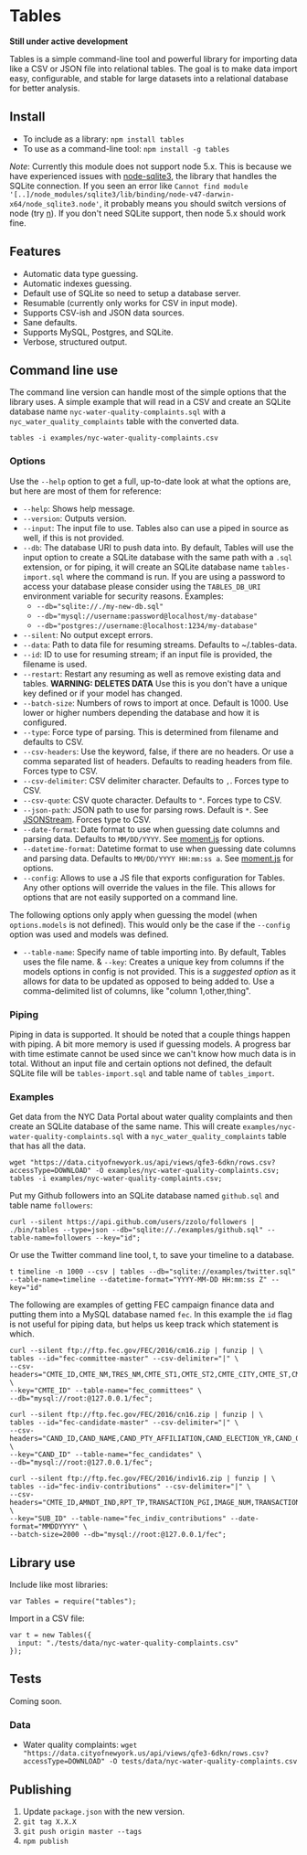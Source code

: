 # Tables

**Still under active development**

Tables is a simple command-line tool and powerful library for importing data like a CSV or JSON file into relational tables.  The goal is to make data import easy, configurable, and stable for large datasets into a relational database for better analysis.

## Install

* To include as a library: `npm install tables`
* To use as a command-line tool: `npm install -g tables`

*Note*: Currently this module does not support node 5.x.  This is because we have experienced issues with [node-sqlite3](https://github.com/mapbox/node-sqlite3/issues/581), the library that handles the SQLite connection.  If you seen an error like `Cannot find module '[..]/node_modules/sqlite3/lib/binding/node-v47-darwin-x64/node_sqlite3.node'`, it probably means you should switch versions of node (try [n](https://www.npmjs.com/package/n)).  If you don't need SQLite support, then node 5.x should work fine.

## Features

* Automatic data type guessing.
* Automatic indexes guessing.
* Default use of SQLite so need to setup a database server.
* Resumable (currently only works for CSV in input mode).
* Supports CSV-ish and JSON data sources.
* Sane defaults.
* Supports MySQL, Postgres, and SQLite.
* Verbose, structured output.

## Command line use

The command line version can handle most of the simple options that the library uses.  A simple example that will read in a CSV and create an SQLite database name `nyc-water-quality-complaints.sql` with a `nyc_water_quality_complaints` table with the converted data.

```
tables -i examples/nyc-water-quality-complaints.csv
```

### Options

Use the `--help` option to get a full, up-to-date look at what the options are, but here are most of them for reference:

* `--help`: Shows help message.
* `--version`: Outputs version.
* `--input`: The input file to use.  Tables also can use a piped in source as well, if this is not provided.
* `--db`: The database URI to push data into.  By default, Tables will use the input option to create a SQLite database with the same path with a `.sql` extension, or for piping, it will create an SQLite database name `tables-import.sql` where the command is run.  If you are using a password to access your database please consider using the  `TABLES_DB_URI` environment variable for security reasons.  Examples:
    * `--db="sqlite://./my-new-db.sql"`
    * `--db="mysql://username:password@localhost/my-database"`
    * `--db="postgres://username:@localhost:1234/my-database"`
* `--silent`: No output except errors.
* `--data`: Path to data file for resuming streams.  Defaults to ~/.tables-data.
* `--id`: ID to use for resuming stream; if an input file is provided, the filename is used.
* `--restart`: Restart any resuming as well as remove existing data and tables.  **WARNING: DELETES DATA**  Use this is you don't have a unique key defined or if your model has changed.
* `--batch-size`: Numbers of rows to import at once. Default is 1000.  Use lower or higher numbers depending the database and how it is configured.
* `--type`: Force type of parsing.  This is determined from filename and defaults to CSV.
* `--csv-headers`: Use the keyword, false, if there are no headers. Or use a comma separated list of headers. Defaults to reading headers from file.  Forces type to CSV.
* `--csv-delimiter`: CSV delimiter character.  Defaults to `,`.  Forces type to CSV.
* `--csv-quote`: CSV quote character.  Defaults to `"`.  Forces type to CSV.
* `--json-path`: JSON path to use for parsing rows. Default is `*`.  See [JSONStream](https://github.com/dominictarr/JSONStream).  Forces type to CSV.
* `--date-format`: Date format to use when guessing date columns and parsing data.  Defaults to `MM/DD/YYYY`.  See [moment.js](http://momentjs.com/docs/) for options.
* `--datetime-format`: Datetime format to use when guessing date columns and parsing data.  Defaults to `MM/DD/YYYY HH:mm:ss a`.  See [moment.js](http://momentjs.com/docs/) for options.
* `--config`: Allows to use a JS file that exports configuration for Tables.  Any other options will override the values in the file.  This allows for options that are not easily supported on a command line.

The following options only apply when guessing the model (when `options.models` is not defined).  This would only be the case if the `--config` option was used and models was defined.

* `--table-name`: Specify name of table importing into.  By default, Tables uses the file name.
& `--key`: Creates a unique key from columns if the models options in config is not provided.  This is a *suggested option* as it allows for data to be updated as opposed to being added to.  Use a comma-delimited list of columns, like "column 1,other,thing".

### Piping

Piping in data is supported.  It should be noted that a couple things happen with piping.  A bit more memory is used if guessing models.  A progress bar with time estimate cannot be used since we can't know how much data is in total.  Without an input file and certain options not defined, the default SQLite file will be `tables-import.sql` and table name of `tables_import`.

### Examples

Get data from the NYC Data Portal about water quality complaints and then create an SQLite database of the same name.  This will create `examples/nyc-water-quality-complaints.sql` with a `nyc_water_quality_complaints` table that has all the data.

```
wget "https://data.cityofnewyork.us/api/views/qfe3-6dkn/rows.csv?accessType=DOWNLOAD" -O examples/nyc-water-quality-complaints.csv;
tables -i examples/nyc-water-quality-complaints.csv;
```

Put my Github followers into an SQLite database named `github.sql` and table name `followers`:

```
curl --silent https://api.github.com/users/zzolo/followers | ./bin/tables --type=json --db="sqlite://./examples/github.sql" --table-name=followers --key="id";
```

Or use the Twitter command line tool, t, to save your timeline to a database.

```
t timeline -n 1000 --csv | tables --db="sqlite://examples/twitter.sql" --table-name=timeline --datetime-format="YYYY-MM-DD HH:mm:ss Z" --key="id"
```

The following are examples of getting FEC campaign finance data and putting them into a MySQL database named `fec`.  In this example the `id` flag is not useful for piping data, but helps us keep track which statement is which.

```
curl --silent ftp://ftp.fec.gov/FEC/2016/cm16.zip | funzip | \
tables --id="fec-committee-master" --csv-delimiter="|" \
--csv-headers="CMTE_ID,CMTE_NM,TRES_NM,CMTE_ST1,CMTE_ST2,CMTE_CITY,CMTE_ST,CMTE_ZIP,CMTE_DSGN,CMTE_TP,CMTE_PTY_AFFILIATION,CMTE_FILING_FREQ,ORG_TP,CONNECTED_ORG_NM,CAND_ID" \
--key="CMTE_ID" --table-name="fec_committees" \
--db="mysql://root:@127.0.0.1/fec";

curl --silent ftp://ftp.fec.gov/FEC/2016/cn16.zip | funzip | \
tables --id="fec-candidate-master" --csv-delimiter="|" \
--csv-headers="CAND_ID,CAND_NAME,CAND_PTY_AFFILIATION,CAND_ELECTION_YR,CAND_OFFICE_ST,CAND_OFFICE,CAND_OFFICE_DISTRICT,CAND_ICI,CAND_STATUS,CAND_PCC,CAND_ST1,CAND_ST2,CAND_CITY,CAND_ST,CAND_ZIP" \
--key="CAND_ID" --table-name="fec_candidates" \
--db="mysql://root:@127.0.0.1/fec";

curl --silent ftp://ftp.fec.gov/FEC/2016/indiv16.zip | funzip | \
tables --id="fec-indiv-contributions" --csv-delimiter="|" \
--csv-headers="CMTE_ID,AMNDT_IND,RPT_TP,TRANSACTION_PGI,IMAGE_NUM,TRANSACTION_TP,ENTITY_TP,NAME,CITY,STATE,ZIP_CODE,EMPLOYER,OCCUPATION,TRANSACTION_DT,TRANSACTION_AMT,OTHER_ID,TRAN_ID,FILE_NUM,MEMO_CD,MEMO_TEXT,SUB_ID" \
--key="SUB_ID" --table-name="fec_indiv_contributions" --date-format="MMDDYYYY" \
--batch-size=2000 --db="mysql://root:@127.0.0.1/fec";
```

## Library use

Include like most libraries:

```
var Tables = require("tables");
```

Import in a CSV file:

```
var t = new Tables({
  input: "./tests/data/nyc-water-quality-complaints.csv"
});
```

## Tests

Coming soon.


### Data

* Water quality complaints: `wget "https://data.cityofnewyork.us/api/views/qfe3-6dkn/rows.csv?accessType=DOWNLOAD" -O tests/data/nyc-water-quality-complaints.csv`

## Publishing

1. Update `package.json` with the new version.
1. `git tag X.X.X`
1. `git push origin master --tags`
1. `npm publish`
